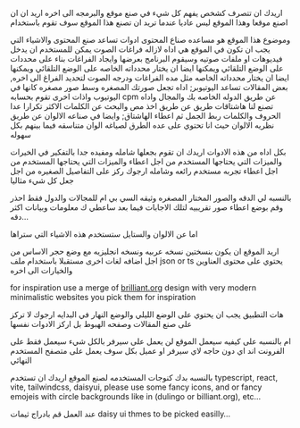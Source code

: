 اريدك ان تتصرف كشخص يفهم كل شيء في صنع موقع والبرمجه الى اخره اريد ان ان اصنع موقعا وهذا الموقع ليس عاديا عندما تريد ان تصنع هذا الموقع سوف تقوم باستخدام

وموضوع هذا الموقع هو مساعده صناع المحتوى ادوات تساعد صنع المحتوى والاشياء التي يجب ان تكون في الموقع هي اداه لازاله فراغات الصوت  يمكن للمستخدم ان يدخل فيديوهات او ملفات صوتيه وسيقوم البرنامج بعرضها وايجاد الفراغات بناء على محددات على الوضع التلقائي ويمكنها ايضا ان يختار محدداته الخاصه على الوضع التلقائي ويمكنها ايضا ان يختار محدداته الخاصه مثل مده الفراغات ودرجه الصوت لتحديد الفراغ الى اخره, بعض المقالات تساعد اليوتيوبر; اداه تجعل صورتك المصغره وسط صور مصغره كانها في اليوتيوب واذات اخرى تقوم بحسابه cpm عن طريق الدوله الخاصه بك والمجال واداه تصنع لنا هاشتاقات طريق عن طريق اخذ مص والبحث عن الكلمات الاكثر تكرارا عدا الحروف والكلمات ربط الجمل ثم اعطاء الهاشتاق; وايضا في صناعه الالوان عن طريق نظريه الالوان حيث انا تحتوي على عده الطرق لصياغه الوان متناسقه فيما بينهم بكل سهوله

بكل اداه من هذه الادوات اريدك ان تقوم بجعلها شامله ومفيده جدا بالتفكير في الخيرات والميزات التي يحتاجها المستخدم من اجل اعطاء والميزات التي يحتاجها المستخدم من اجل اعطاء تجربه مستخدم رائعه وشامله ارجوك ركز على التفاصيل الصغيره من اجل جعل كل شيء مثاليا

بالنسبه لي الدقه والصور المختار المصغره وثيقه السي بي ام للمجالات والدول فقط احذر وقم بوضع اعطاء صور تقريبيه لتلك الاجابات فيما بعد ساعطي ك معلومات وبيانات اكثر دقه…

اما عن الالوان والستايل ستستخدم هذه الاشياء التي ستراها

اريد الموقع ان يكون بنسختين نسخه عربيه ونسخه انجليزيه مع وضع حجر الاساس من اجل اضافه لغات اخرى مستقبلا باستخدام ملف json or ts يحتوي على محتوى العناوين والخيارات الى اخره

for inspiration use a merge of [brilliant.org](http://brilliant.org/) design with very modern minimalistic websites you pick them for inspiration

هات التطبيق يجب ان يحتوي على الوضع الليلي والوضع النهار في البدايه ارجوك لا تركز على صنع المقالات وصفحه الهبوط بل اركز الادوات نفسها

ام بالنسبه على كيفيه سيعمل الموقع لن يعمل على سيرفر  بالكل شيء سيعمل فقط على الفرونت اند اي دون حاجه لاي سيرفر او عميل بكل سوف يعمل على متصفح المستخدم النهائي

بالنسبه بدك كنوجات المستخدمه لصنع الموقع اريدك ان تستخدم typescript, react, vite, tailwindcss, daisyui, please use some fancy icons, and or fancy emojeis with circle backgrounds like in (dulingo or billiant.org), etc…

عند العمل قم بادراج ثيمات daisy ui thmes to be picked easilly…